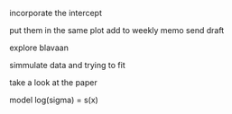 incorporate the intercept

put them in the same plot
add to weekly memo
send draft

explore blavaan

simmulate data and trying to fit

take a look at the paper

model log(sigma) = s(x)
